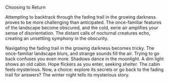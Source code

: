 Choosing to Return

Attempting to backtrack through the fading trail in the growing darkness proves to be more challenging than anticipated. The once-familiar features of the landscape become obscured, and the cold, eerie air amplifies your sense of disorientation. The distant calls of nocturnal creatures echo, creating an unsettling symphony in the obscurity.

Navigating the fading trail in the growing darkness becomes tricky. The once-familiar landscape blurs, and strange sounds fill the air. Trying to go back confuses you even more. Shadows dance in the moonlight. A dim light shows an old cabin. Hope flickers as you enter, seeking shelter. The cabin feels mysterious. Now, a choice: explore its secrets or go back to the fading trail for answers? The winter night tells its mysterious story.